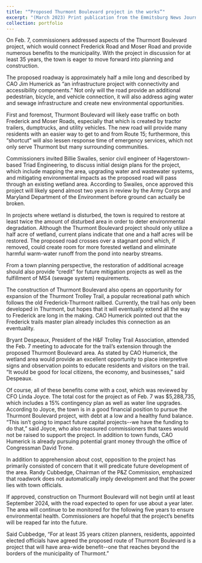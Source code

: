 ```yaml
---
title: "“Proposed Thurmont Boulevard project in the works”"
excerpt: "(March 2023) Print publication from the Emmitsburg News Journal, in partnership with the Woodsboro-Walkersville News Journal"
collection: portfolio
---
```


On Feb. 7, commissioners addressed aspects of the Thurmont Boulevard project, which would connect Frederick Road and Moser Road and provide numerous benefits to the municipality. With the project in discussion for at least 35 years, the town is eager to move forward into planning and construction.

The proposed roadway is approximately half a mile long and described by CAO Jim Humerick as “an infrastructure project with connectivity and accessibility components.” Not only will the road provide an additional pedestrian, bicycle, and vehicle connection, it will also address aging water and sewage infrastructure and create new environmental opportunities.

First and foremost, Thurmont Boulevard will likely ease traffic on both Frederick and Moser Roads, especially that which is created by tractor trailers, dumptrucks, and utility vehicles. The new road will provide many residents with an easier way to get to and from Route 15; furthermore, this “shortcut” will also lessen response time of emergency services, which not only serve Thurmont but many surrounding communities.

Commissioners invited Billie Swailes, senior civil engineer of Hagerstown-based Triad Engineering, to discuss initial design plans for the project, which include mapping the area, upgrading water and wastewater systems, and mitigating environmental impacts as the proposed road will pass through an existing wetland area. According to Swailes, once approved this project will likely spend almost two years in review by the Army Corps and Maryland Department of the Environment before ground can actually be broken.

In projects where wetland is disturbed, the town is required to restore at least twice the amount of disturbed area in order to deter environmental degradation. Although the Thurmont Boulevard project should only utilize a half acre of wetland, current plans indicate that one and a half acres will be restored. The proposed road crosses over a stagnant pond which, if removed, could create room for more forested wetland and eliminate harmful warm-water runoff from the pond into nearby streams.

From a town planning perspective, the restoration of additional acreage should also provide “credit” for future mitigation projects as well as the fulfillment of MS4 (sewage system) requirements.

The construction of Thurmont Boulevard also opens an opportunity for expansion of the Thurmont Trolley Trail, a popular recreational path which follows the old Frederick-Thurmont railbed. Currently, the trail has only been developed in Thurmont, but hopes that it will eventually extend all the way to Frederick are long in the making. CAO Humerick pointed out that the Frederick trails master plan already includes this connection as an eventuality.

Bryant Despeaux, President of the H&F Trolley Trail Association, attended the Feb. 7 meeting to advocate for the trail’s extension through the proposed Thurmont Boulevard area. As stated by CAO Humerick, the wetland area would provide an excellent opportunity to place interpretive signs and observation points to educate residents and visitors on the trail. “It would be good for local citizens, the economy, and businesses,” said Despeaux.

Of course, all of these benefits come with a cost, which was reviewed by CFO Linda Joyce. The total cost for the project as of Feb. 7 was $5,288,735, which includes a 15% contingency plan as well as water line upgrades. According to Joyce, the town is in a good financial position to pursue the Thurmont Boulevard project, with debt at a low and a healthy fund balance. “This isn’t going to impact future capital projects--we have the funding to do that,” said Joyce, who also reassured commissioners that taxes would not be raised to support the project. In addition to town funds, CAO Humerick is already pursuing potential grant money through the office of Congressman David Trone.

In addition to apprehension about cost, opposition to the project has primarily consisted of concern that it will predicate future development of the area. Randy Cubbedge, Chairman of the P&Z Commission, emphasized that roadwork does not automatically imply development and that the power lies with town officials.

If approved, construction on Thurmont Boulevard will not begin until at least September 2024, with the road expected to open for use about a year later. The area will continue to be monitored for the following five years to ensure environmental health. Commissioners are hopeful that the project’s benefits will be reaped far into the future.

Said Cubbedge, “For at least 35 years citizen planners, residents, appointed elected officials have agreed the proposed route of Thurmont Boulevard is a project that will have area-wide benefit--one that reaches beyond the borders of the municipality of Thurmont.”
